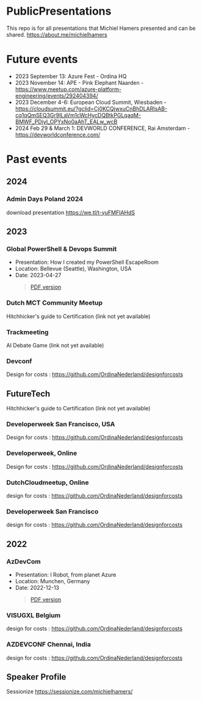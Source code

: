 # PublicPresentations

This repo is for all presentations that Michiel Hamers presented and can be shared. <https://about.me/michielhamers>

# Future events
- 2023 September 13: Azure Fest - Ordina HQ
- 2023 November 14: APE - Pink Elephant Naarden - https://www.meetup.com/azure-platform-engineering/events/292404394/
- 2023 December 4-6: European Cloud Summit, Wiesbaden - https://cloudsummit.eu/?gclid=Cj0KCQjwxuCnBhDLARIsAB-cq1qQmSEQ3Gr9ILaVm1cWcHycDQBtkPGLqaqM-BMWF_PDiyI_OPYxNo0aAhT_EALw_wcB
- 2024 Feb 29 & March 1: DEVWORLD CONFERENCE, Rai Amsterdam - https://devworldconference.com/


# Past events
## 2024
### Admin Days Poland 2024
download presentation https://we.tl/t-yuFMFIAHdS


## 2023

### Global PowerShell & Devops Summit

- Presentation: How I created my PowerShell EscapeRoom
- Location: Bellevue (Seattle), Washington, USA
- Date: 2023-04-27
  > [PDF version](./2023/20230427%20How%20I%20created%20my%20PowerShell%20Escape%20Room.pdf)

### Dutch MCT Community Meetup

Hitchhicker's guide to Certification (link not yet available)

### Trackmeeting

AI Debate Game (link not yet available)

### Devconf

Design for costs : <https://github.com/OrdinaNederland/designforcosts>

## FutureTech

Hitchhicker's guide to Certification (link not yet available)

### Developerweek San Francisco, USA

Design for costs : <https://github.com/OrdinaNederland/designforcosts>

### Developerweek, Online

Design for costs : <https://github.com/OrdinaNederland/designforcosts>

### DutchCloudmeetup, Online

design for costs : <https://github.com/OrdinaNederland/designforcosts>

### Developerweek San Francisco

design for costs : <https://github.com/OrdinaNederland/designforcosts>

## 2022

### AzDevCom

- Presentation: I Robot, from planet Azure
- Location: Munchen, Germany
- Date: 2022-12-13
  > [PDF version](./2022/20221213_IrobotMunchen.pdf)

### VISUGXL Belgium

design for costs : <https://github.com/OrdinaNederland/designforcosts>

### AZDEVCONF Chennai, India

design for costs : <https://github.com/OrdinaNederland/designforcosts>

## Speaker Profile

Sessionize <https://sessionize.com/michielhamers/>
